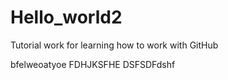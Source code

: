 # Hello_world2
Tutorial work for learning how to work with GitHub

bfelweoatyoe
FDHJKSFHE
DSFSDFdshf
